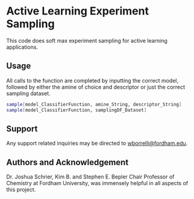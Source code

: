 # Active Learning Experiment Sampling 

This code does soft max experiment sampling for active learning applications. 

## Usage
All calls to the function are completed by inputting the correct model, followed by either the amine of choice and descriptor or just the correct sampling dataset.
```bash
sample[model_ClassifierFunction, amine_String, descriptor_String] 
sample[model_ClassifierFunction, samplingDF_Dataset] 
```
## Support
Any support related inquiries may be directed to wborrelli@fordham.edu. 

## Authors and Acknowledgement
Dr. Joshua Schrier, Kim B. and Stephen E. Bepler Chair Professor of Chemistry at Fordham University, was immensely helpful in all aspects of this project. 

